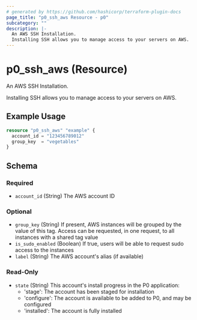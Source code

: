 ```yaml
---
# generated by https://github.com/hashicorp/terraform-plugin-docs
page_title: "p0_ssh_aws Resource - p0"
subcategory: ""
description: |-
  An AWS SSH Installation.
  Installing SSH allows you to manage access to your servers on AWS.
---
```


# p0_ssh_aws (Resource)

An AWS SSH Installation.
		
Installing SSH allows you to manage access to your servers on AWS.

## Example Usage

```terraform
resource "p0_ssh_aws" "example" {
  account_id = "123456789012"
  group_key  = "vegetables"
}
```

<!-- schema generated by tfplugindocs -->
## Schema

### Required

- `account_id` (String) The AWS account ID

### Optional

- `group_key` (String) If present, AWS instances will be grouped by the value of this tag. Access can be requested, in one request, to all instances with a shared tag value
- `is_sudo_enabled` (Boolean) If true, users will be able to request sudo access to the instances
- `label` (String) The AWS account's alias (if available)

### Read-Only

- `state` (String) This account's install progress in the P0 application:
	- 'stage': The account has been staged for installation
	- 'configure': The account is available to be added to P0, and may be configured
	- 'installed': The account is fully installed

